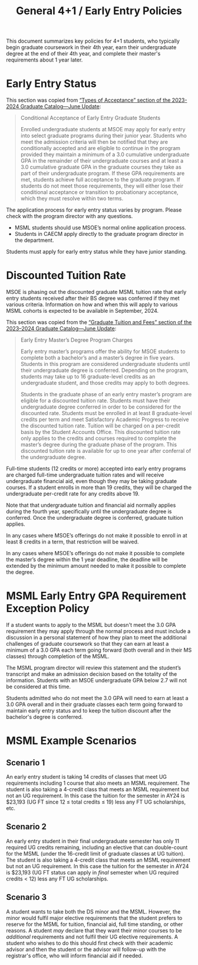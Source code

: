 ﻿---
title: "General 4+1 / Early Entry Policies"
---

This document summarizes key policies for 4+1 students, who typically begin graduate coursework in their 4th year, earn their undergraduate degree at the end of their 4th year, and complete their master's requirements about 1 year later.

# Early Entry Status

This section was copied from [“Types of Acceptance” section of the 2023-2024 Graduate Catalog—June Update](https://catalog.msoe.edu/content.php?catoid=36&navoid=1157#Types_of_Acceptance):

> Conditional Acceptance of Early Entry Graduate Students
>
> Enrolled undergraduate students at MSOE may apply for early entry into select graduate programs during their junior year. Students who meet the admission criteria will then be notified that they are conditionally accepted and are eligible to continue in the program provided they maintain a minimum of a 3.0 cumulative undergraduate GPA in the remainder of their undergraduate courses and at least a 3.0 cumulative graduate GPA in the graduate courses they take as part of their undergraduate program. If these GPA requirements are met, students achieve full acceptance to the graduate program. If students do not meet those requirements, they will either lose their conditional acceptance or transition to probationary acceptance, which they must resolve within two terms.

The application process for early entry status varies by program. Please check with the program director with any questions.
* MSML students should use MSOE’s normal online application process.
* Students in CAECM apply directly to the graduate program director in the department.

Students must apply for early entry status while they have junior standing.

# Discounted Tuition Rate

MSOE is phasing out the discounted graduate MSML tuition rate that early entry students received after their BS degree was conferred if they met various criteria. Information on how and when this will apply to various MSML cohorts is expected to be available in September, 2024.

This section was copied from the [“Graduate Tuition and Fees” section of the 2023–2024 Graduate Catalog—June Update](https://catalog.msoe.edu/content.php?catoid=36&navoid=1164#tuitionfees):
> Early Entry Master’s Degree Program Charges
>
> Early entry master’s programs offer the ability for MSOE students to complete both a bachelor’s and a master’s degree in five years. Students in this program are considered undergraduate students until their undergraduate degree is conferred. Depending on the program, students may take up to 16 graduate-level credits as an undergraduate student, and those credits may apply to both degrees.
>
> Students in the graduate phase of an early entry master’s program are eligible for a discounted tuition rate. Students must have their undergraduate degree conferred in order to be considered for the discounted rate. Students must be enrolled in at least 8 graduate-level credits per term and meet Satisfactory Academic Progress to receive the discounted tuition rate. Tuition will be charged on a per-credit basis by the Student Accounts Office. This discounted tuition rate only applies to the credits and courses required to complete the master’s degree during the graduate phase of the program. This discounted tuition rate is available for up to one year after conferral of the undergraduate degree.

Full-time students (12 credits or more) accepted into early entry programs are charged full-time undergraduate tuition rates and will receive undergraduate financial aid, even though they may be taking graduate courses. If a student enrolls in more than 19 credits, they will be charged the undergraduate per-credit rate for any credits above 19.

Note that that undergraduate tuition and financial aid normally applies during the fourth year, specifically until the undergraduate degree is conferred. Once the undergraduate degree is conferred, graduate tuition applies.

In any cases where MSOE’s offerings do not make it possible to enroll in at least 8 credits in a term, that restriction will be waived.

In any cases where MSOE’s offerings do not make it possible to complete the master’s degree within the 1 year deadline, the deadline will be extended by the minimum amount needed to make it possible to complete the degree.

# MSML Early Entry GPA Requirement Exception Policy

If a student wants to apply to the MSML but doesn't meet the 3.0 GPA requirement they may apply through the normal process and must include a discussion in a personal statement of how they plan to meet the additional challenges of graduate coursework so that they can earn at least a minimum of a 3.0 GPA each term going forward (both overall and in their MS classes) through completion of the MSML.

The MSML program director will review this statement and the student’s transcript and make an admission decision based on the totality of the information. Students with an MSOE undergraduate GPA below 2.7 will not be considered at this time.

Students admitted who do not meet the 3.0 GPA will need to earn at least a 3.0 GPA overall and in their graduate classes each term going forward to maintain early entry status and to keep the tuition discount after the bachelor's degree is conferred.

# MSML Example Scenarios

## Scenario 1

An early entry student is taking 14 credits of classes that meet UG requirements including 1 course that also meets an MSML requirement. The student is also taking a 4-credit class that meets an MSML requirement but not an UG requirement. In this case the tuition for the semester in AY24 is $23,193 (UG FT since 12 ≤ total credits ≤ 19) less any FT UG scholarships, etc.

## Scenario 2

An early entry student in their final undergraduate semester has only 11 required UG credits remaining, including an elective that can double-count for the MSML (under the 16-credit limit of graduate classes at UG tuition). The student is also taking a 4-credit class that meets an MSML requirement but not an UG requirement. In this case the tuition for the semester in AY24 is $23,193 (UG FT status can apply in *final* semester when UG required credits < 12) less any FT UG scholarships.

## Scenario 3

A student wants to take both the DS minor and the MSML. However, the minor would fulfil major elective requirements that the student prefers to reserve for the MSML for tuition, financial aid, full time standing, or other reasons. A student *may* declare that they want their minor courses to be *additional* requirements and not fulfil their UG elective requirements. A student who wishes to do this should first check with their academic advisor and then the student or the advisor will follow-up with the registrar's office, who will inform financial aid if needed.
